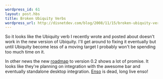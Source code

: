 ```yaml
--- 
wordpress_id: 61
layout: post.hbs
title: Broken Ubiquity Verbs
wordpress_url: http://disnetdev.com/blog/2008/11/15/broken-ubiquity-verbs/
---
```

So it looks like the Ubiquity verb I recently wrote and posted about
doesn't work in the new version of Ubiquity. I'll get around to fixing
it eventually but until Ubiquity become less of a moving target I probably
won't be spending too much time on it.

In other news the new
[roadmap](https://wiki.mozilla.org/Labs/Ubiquity/0.2_Roadmap_Proposals)
to version 0.2 shows a lot of promise. It looks like they're planning on
integration with the awesome bar and eventually standalone desktop
integration. [Enso](http://www.humanized.com/) is dead, long live enso!

